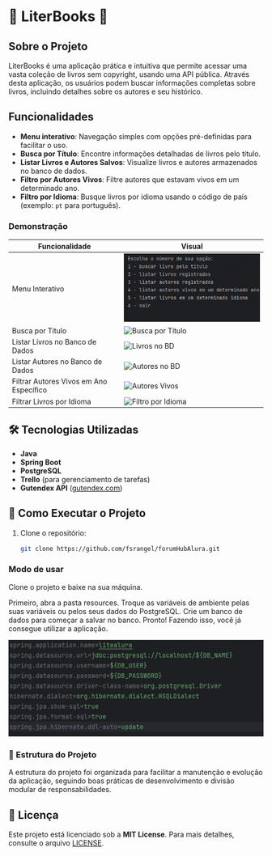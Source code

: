 # 📖 LiterBooks 📖

## Sobre o Projeto

LiterBooks é uma aplicação prática e intuitiva que permite acessar uma vasta coleção de livros sem copyright, usando uma API pública. Através desta aplicação, os usuários podem buscar informações completas sobre livros, incluindo detalhes sobre os autores e seu histórico.

## Funcionalidades

- **Menu interativo**: Navegação simples com opções pré-definidas para facilitar o uso.
- **Busca por Título**: Encontre informações detalhadas de livros pelo título.
- **Listar Livros e Autores Salvos**: Visualize livros e autores armazenados no banco de dados.
- **Filtro por Autores Vivos**: Filtre autores que estavam vivos em um determinado ano.
- **Filtro por Idioma**: Busque livros por idioma usando o código de país (exemplo: `pt` para português).

### Demonstração

| Funcionalidade                    | Visual                                                   |
|-----------------------------------|----------------------------------------------------------|
| Menu Interativo                   | ![Menu](./src/main/java/Img/projetoLiterMenu.gif)        |
| Busca por Título                  | ![Busca por Título](https://github.com/user-attachments/assets/458d95ed-4c69-4403-9258-c89238935084) |
| Listar Livros no Banco de Dados   | ![Livros no BD](https://github.com/user-attachments/assets/b9274690-7aaa-4f11-af2e-99add85ca56f)   |
| Listar Autores no Banco de Dados  | ![Autores no BD](https://github.com/user-attachments/assets/9192a5a7-5550-481a-ae7f-f9b3250dec89)  |
| Filtrar Autores Vivos em Ano Específico | ![Autores Vivos](https://github.com/user-attachments/assets/6bd6846e-527d-4324-86bd-d9eb3c40fc79) |
| Filtrar Livros por Idioma         | ![Filtro por Idioma](https://github.com/user-attachments/assets/e281179c-05b7-4f68-a00e-90c9eb09c70c) |

## 🛠️ Tecnologias Utilizadas

- **Java**
- **Spring Boot**
- **PostgreSQL**
- **Trello** (para gerenciamento de tarefas)
- **Gutendex API** ([gutendex.com](https://gutendex.com/))

## 🚀 Como Executar o Projeto

1. Clone o repositório:
   ````bash
   git clone https://github.com/fsrangel/forumHubAlura.git
   ```` 

### Modo de usar 
<p>Clone o projeto e baixe na sua máquina.</p> 
<p>Primeiro, abra a pasta resources.
Troque as variáveis de ambiente pelas suas variáveis ou pelos seus dados do PostgreSQL. 
Crie um banco de dados para começar a salvar no banco.
Pronto! Fazendo isso, você já consegue utilizar a aplicação.
</p>
<img src="./src/main/java/Img/projetoliterResouces.jpg">

### 📂 Estrutura do Projeto
<p>A estrutura do projeto foi organizada para facilitar a manutenção e evolução da aplicação, seguindo boas práticas de desenvolvimento e divisão modular de responsabilidades.</p>

## 📄 Licença
Este projeto está licenciado sob a **MIT License**. Para mais detalhes, consulte o arquivo [LICENSE](./LICENSE).

